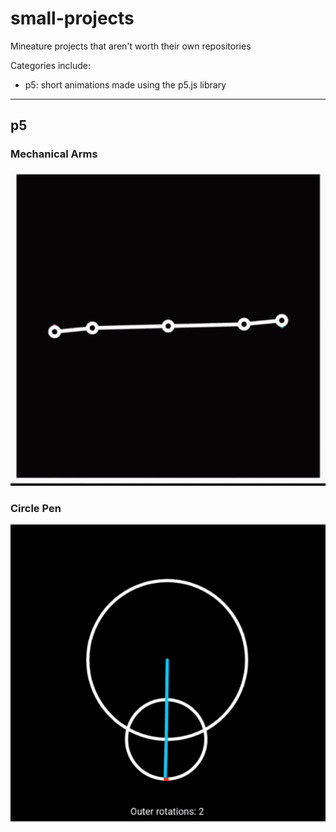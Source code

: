 # small-projects
Mineature projects that aren't worth their own repositories

Categories include:
- p5: short animations made using the p5.js library

---

## p5
### Mechanical Arms
![Preview](/p5/arms/preview.gif)

### Circle Pen
![Preview](/p5/circle-pen/preview.gif)
